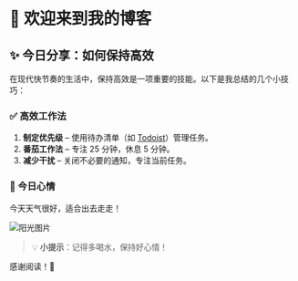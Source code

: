 # 🌟 欢迎来到我的博客  

## ✨ 今日分享：如何保持高效  

在现代快节奏的生活中，保持高效是一项重要的技能。以下是我总结的几个小技巧：  

### ✅ 高效工作法  
1. **制定优先级** – 使用待办清单（如 [Todoist](https://todoist.com)）管理任务。  
2. **番茄工作法** – 专注 25 分钟，休息 5 分钟。  
3. **减少干扰** – 关闭不必要的通知，专注当前任务。  

### 🌸 今日心情  
今天天气很好，适合出去走走！  

![阳光图片](https://source.unsplash.com/random/300x200/?sunshine)  

> 💡 **小提示**：记得多喝水，保持好心情！  

感谢阅读！🎉  
